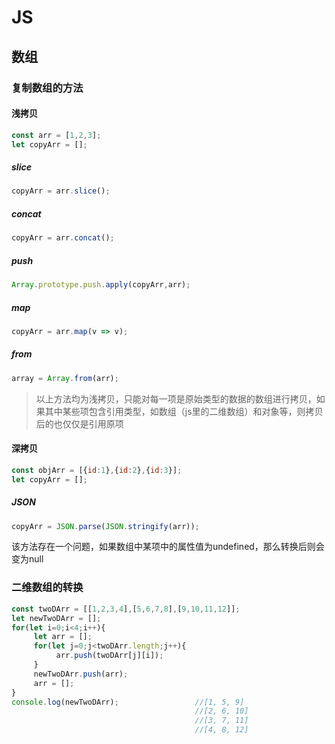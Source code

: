 # JS

## 数组

### 复制数组的方法

#### 浅拷贝

```js
const arr = [1,2,3];
let copyArr = [];
```

##### slice

```js
copyArr = arr.slice();
```

##### concat

```js
copyArr = arr.concat();
```

##### push

```js
Array.prototype.push.apply(copyArr,arr);
```

##### map

```js
copyArr = arr.map(v => v);
```

##### from

```js
array = Array.from(arr);
```

>以上方法均为浅拷贝，只能对每一项是原始类型的数据的数组进行拷贝，如果其中某些项包含引用类型，如数组（js里的二维数组）和对象等，则拷贝后的也仅仅是引用原项

#### 深拷贝

```js
const objArr = [{id:1},{id:2},{id:3}];
let copyArr = [];
```

##### JSON

```js
copyArr = JSON.parse(JSON.stringify(arr));
```

该方法存在一个问题，如果数组中某项中的属性值为undefined，那么转换后则会变为null

### 二维数组的转换

```js
const twoDArr = [[1,2,3,4],[5,6,7,8],[9,10,11,12]];
let newTwoDArr = [];
for(let i=0;i<4;i++){
     let arr = [];
     for(let j=0;j<twoDArr.length;j++){
          arr.push(twoDArr[j][i]);
     }
     newTwoDArr.push(arr);
     arr = [];
}
console.log(newTwoDArr);                 //[1, 5, 9]
                                         //[2, 6, 10]
                                         //[3, 7, 11]
                                         //[4, 8, 12]
```
